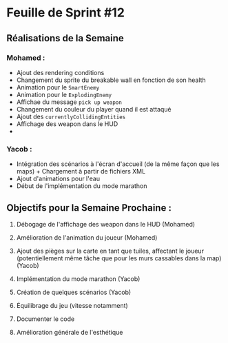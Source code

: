 # Feuille de Sprint #12

## Réalisations de la Semaine

### Mohamed :
- Ajout des rendering conditions
- Changement du sprite du breakable wall en fonction de son health
- Animation pour le `SmartEnemy`
- Animation pour le `ExplodingEnemy`
- Affichae du message `pick up weapon`
- Changement du couleur du player quand il est attaqué
- Ajout des `currentlyCollidingEntities`
- Affichage des weapon dans le HUD
- 
### Yacob :
- Intégration des scénarios à l'écran d'accueil (de la même façon que les maps) + Chargement à partir de fichiers XML
- Ajout d'animations pour l'eau
- Début de l'implémentation du mode marathon



## Objectifs pour la Semaine Prochaine :
1. Débogage de l'affichage des weapon dans le HUD (Mohamed)
2. Amélioration de l'animation du joueur (Mohamed)
3. Ajout des pièges sur la carte en tant que tuiles, affectant le joueur (potentiellement même tâche que pour les murs cassables dans la map) (Yacob)
4. Implémentation du mode marathon (Yacob)
5. Création de quelques scénarios (Yacob)

5. Équilibrage du jeu (vitesse notamment)
6. Documenter le code
7. Amélioration générale de l'esthétique